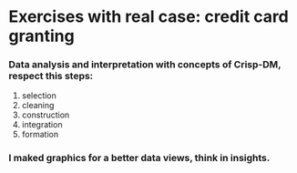 # Exercises with real case: credit card granting

### Data analysis and interpretation with concepts of Crisp-DM, respect this steps:
1) selection
2) cleaning
3) construction
4) integration
5) formation

### I maked graphics for a better data views, think in insights.
